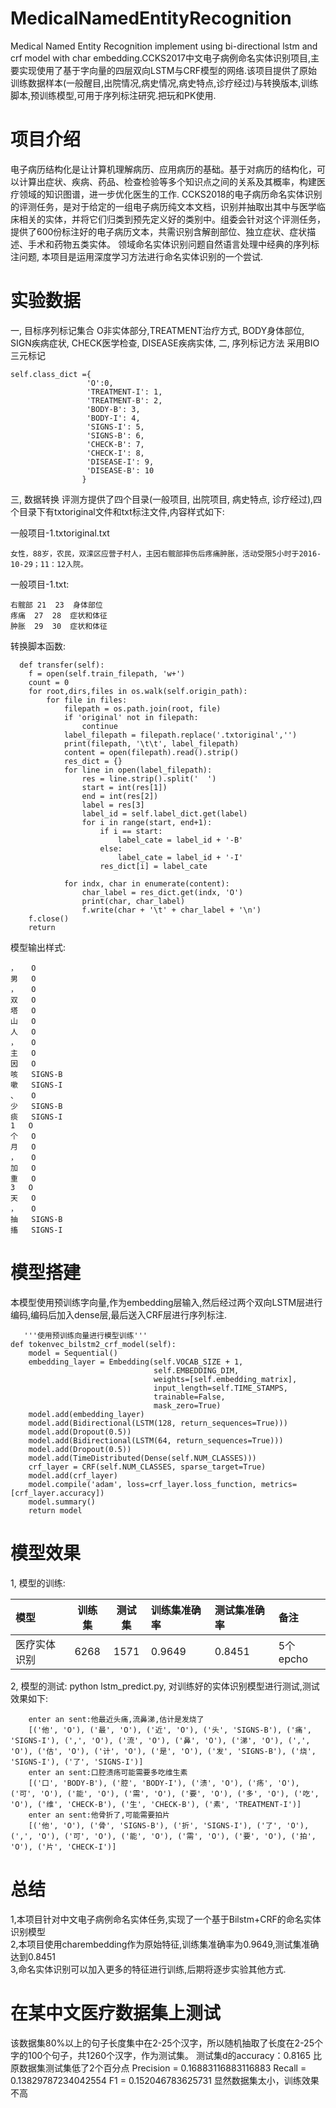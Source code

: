 # MedicalNamedEntityRecognition
Medical Named Entity Recognition implement using bi-directional lstm and crf  model with char embedding.CCKS2017中文电子病例命名实体识别项目,主要实现使用了基于字向量的四层双向LSTM与CRF模型的网络.该项目提供了原始训练数据样本(一般醒目,出院情况,病史情况,病史特点,诊疗经过)与转换版本,训练脚本,预训练模型,可用于序列标注研究.把玩和PK使用.

# 项目介绍
电子病历结构化是让计算机理解病历、应用病历的基础。基于对病历的结构化，可以计算出症状、疾病、药品、检查检验等多个知识点之间的关系及其概率，构建医疗领域的知识图谱，进一步优化医生的工作.
CCKS2018的电子病历命名实体识别的评测任务，是对于给定的一组电子病历纯文本文档，识别并抽取出其中与医学临床相关的实体，并将它们归类到预先定义好的类别中。组委会针对这个评测任务，提供了600份标注好的电子病历文本，共需识别含解剖部位、独立症状、症状描述、手术和药物五类实体。
领域命名实体识别问题自然语言处理中经典的序列标注问题, 本项目是运用深度学习方法进行命名实体识别的一个尝试.

# 实验数据
一, 目标序列标记集合
    O非实体部分,TREATMENT治疗方式, BODY身体部位, SIGN疾病症状, CHECK医学检查, DISEASE疾病实体,
二, 序列标记方法
    采用BIO三元标记


    self.class_dict ={
                     'O':0,
                     'TREATMENT-I': 1,
                     'TREATMENT-B': 2,
                     'BODY-B': 3,
                     'BODY-I': 4,
                     'SIGNS-I': 5,
                     'SIGNS-B': 6,
                     'CHECK-B': 7,
                     'CHECK-I': 8,
                     'DISEASE-I': 9,
                     'DISEASE-B': 10
                    }



三, 数据转换
    评测方提供了四个目录(一般项目, 出院项目, 病史特点, 诊疗经过),四个目录下有txtoriginal文件和txt标注文件,内容样式如下:

一般项目-1.txtoriginal.txt

    女性，88岁，农民，双滦区应营子村人，主因右髋部摔伤后疼痛肿胀，活动受限5小时于2016-10-29；11：12入院。
一般项目-1.txt:

    右髋部	21	23	身体部位
    疼痛	27	28	症状和体征
    肿胀	29	30	症状和体征

转换脚本函数:

      def transfer(self):
        f = open(self.train_filepath, 'w+')
        count = 0
        for root,dirs,files in os.walk(self.origin_path):
            for file in files:
                filepath = os.path.join(root, file)
                if 'original' not in filepath:
                    continue
                label_filepath = filepath.replace('.txtoriginal','')
                print(filepath, '\t\t', label_filepath)
                content = open(filepath).read().strip()
                res_dict = {}
                for line in open(label_filepath):
                    res = line.strip().split('	')
                    start = int(res[1])
                    end = int(res[2])
                    label = res[3]
                    label_id = self.label_dict.get(label)
                    for i in range(start, end+1):
                        if i == start:
                            label_cate = label_id + '-B'
                        else:
                            label_cate = label_id + '-I'
                        res_dict[i] = label_cate

                for indx, char in enumerate(content):
                    char_label = res_dict.get(indx, 'O')
                    print(char, char_label)
                    f.write(char + '\t' + char_label + '\n')
        f.close()
        return

模型输出样式:

    ，	O
    男	O
    ，	O
    双	O
    塔	O
    山	O
    人	O
    ，	O
    主	O
    因	O
    咳	SIGNS-B
    嗽	SIGNS-I
    、	O
    少	SIGNS-B
    痰	SIGNS-I
    1	O
    个	O
    月	O
    ，	O
    加	O
    重	O
    3	O
    天	O
    ，	O
    抽	SIGNS-B
    搐	SIGNS-I


# 模型搭建
   本模型使用预训练字向量,作为embedding层输入,然后经过两个双向LSTM层进行编码,编码后加入dense层,最后送入CRF层进行序列标注.

       '''使用预训练向量进行模型训练'''
    def tokenvec_bilstm2_crf_model(self):
        model = Sequential()
        embedding_layer = Embedding(self.VOCAB_SIZE + 1,
                                    self.EMBEDDING_DIM,
                                    weights=[self.embedding_matrix],
                                    input_length=self.TIME_STAMPS,
                                    trainable=False,
                                    mask_zero=True)
        model.add(embedding_layer)
        model.add(Bidirectional(LSTM(128, return_sequences=True)))
        model.add(Dropout(0.5))
        model.add(Bidirectional(LSTM(64, return_sequences=True)))
        model.add(Dropout(0.5))
        model.add(TimeDistributed(Dense(self.NUM_CLASSES)))
        crf_layer = CRF(self.NUM_CLASSES, sparse_target=True)
        model.add(crf_layer)
        model.compile('adam', loss=crf_layer.loss_function, metrics=[crf_layer.accuracy])
        model.summary()
        return model


# 模型效果  
1, 模型的训练:  

   | 模型 | 训练集 | 测试集 |训练集准确率 |测试集准确率 |备注|
   | :--- | :---: | :---: | :--- |:--- |:--- |
   | 医疗实体识别 | 6268 | 1571| 0.9649|0.8451|5个epcho|


2, 模型的测试:
    python lstm_predict.py, 对训练好的实体识别模型进行测试,测试效果如下:

        enter an sent:他最近头痛,流鼻涕,估计是发烧了
        [('他', 'O'), ('最', 'O'), ('近', 'O'), ('头', 'SIGNS-B'), ('痛', 'SIGNS-I'), (',', 'O'), ('流', 'O'), ('鼻', 'O'), ('涕', 'O'), (',', 'O'), ('估', 'O'), ('计', 'O'), ('是', 'O'), ('发', 'SIGNS-B'), ('烧', 'SIGNS-I'), ('了', 'SIGNS-I')]
        enter an sent:口腔溃疡可能需要多吃维生素
        [('口', 'BODY-B'), ('腔', 'BODY-I'), ('溃', 'O'), ('疡', 'O'), ('可', 'O'), ('能', 'O'), ('需', 'O'), ('要', 'O'), ('多', 'O'), ('吃', 'O'), ('维', 'CHECK-B'), ('生', 'CHECK-B'), ('素', 'TREATMENT-I')]
        enter an sent:他骨折了,可能需要拍片
        [('他', 'O'), ('骨', 'SIGNS-B'), ('折', 'SIGNS-I'), ('了', 'O'), (',', 'O'), ('可', 'O'), ('能', 'O'), ('需', 'O'), ('要', 'O'), ('拍', 'O'), ('片', 'CHECK-I')]

# 总结    
1,本项目针对中文电子病例命名实体任务,实现了一个基于Bilstm+CRF的命名实体识别模型  
2,本项目使用charembedding作为原始特征,训练集准确率为0.9649,测试集准确达到0.8451  
3,命名实体识别可以加入更多的特征进行训练,后期将逐步实验其他方式.  

# 在某中文医疗数据集上测试
该数据集80%以上的句子长度集中在2-25个汉字，所以随机抽取了长度在2-25个字的100个句子，共1260个汉字，作为测试集。
测试集d的accuracy：0.8165 比原数据集测试集低了2个百分点
Precision = 0.16883116883116883  Recall = 0.13829787234042554  F1 =  0.152046783625731
显然数据集太小，训练效果不高











